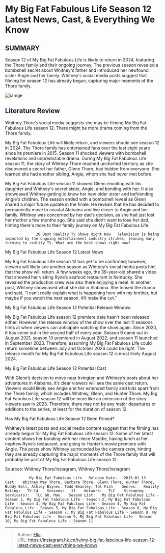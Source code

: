 # My Big Fat Fabulous Life Season 12 Latest News, Cast, &amp; Everything We Know


## SUMMARY 



  Season 12 of My Big Fat Fabulous Life is likely to return in 2024, featuring the Thore family and their ongoing journey.   The previous season revealed a bombshell secret about Whitney&#39;s father and introduced her newfound sister Angie and her family.   Whitney&#39;s social media posts suggest that filming for season 12 has already begun, capturing major moments of the Thore family.  

![iamge](https://static1.srcdn.com/wordpress/wp-content/uploads/2023/11/my-big-fat-fabulous-life-season-12_-latest-news-cast-everything-we-know.jpg)

## Literature Review
Whitney Thore’s social media suggests she may be filming My Big Fat Fabulous Life season 12. There might be more drama coming from the Thore family.




My Big Fat Fabulous Life will likely return, and viewers should see season 12 in 2024. The Thore family has entertained fans over the last eight years since its premiere in 2015. Season 11 shocked viewers with bombshell revelations and unpredictable drama. During My Big Fat Fabulous Life season 11, the story of Whitney Thore reached uncharted territory as she discovered a secret her father, Glenn Thore, had hidden from everyone. She learned she had another sibling, Angie, whom she had never met before.




My Big Fat Fabulous Life season 11 showed Glenn reuniting with his daughter and Whitney&#39;s secret sister, Angie, and bonding with her. It also showcased Whitney getting to know her new older sister and befriending Angie&#39;s children. The season ended with a bombshell reveal as Glenn shared a major future update in the finale. He reveals that he has decided to permanently move to coastal Alabama and live closer to Angie and her family. Whitney was concerned by her dad’s decision, as she had just lost her mother a few months ago. She said she didn’t want to lose her dad, hinting there&#39;s more to their family journey on My Big Fat Fabulous Life.

                  20 Best Reality TV Shows Right Now   Television is being impacted by the ongoing entertainment industry strikes, leaving many turning to reality TV. What are the best shows right now?    


 My Big Fat Fabulous Life Season 12 Latest News 

 




My Big Fat Fabulous Life season 12 has yet to be confirmed; however, viewers will likely see another season as Whitney’s social media posts hint that the show will return. A few weeks ago, the 39-year-old shared a video that showed her visiting Ryne’s seafood restaurant in Kentucky. She revealed the production crew was also there enjoying a meal. In another post, Whitney showcased what she did in Alabama. She teased the drama and said, “I can’t really explain what is happening here with my brother, but maybe if you watch the next season, it’ll make the cut.”



 My Big Fat Fabulous Life Season 12 Potential Release Window 
          

My Big Fat Fabulous Life season 12 premiere date hasn&#39;t been released either. However, the release window of the show over the last 11 seasons hints at when viewers can anticipate watching the show again. Since 2020, it has come out in the second half of every year. Season 9 came out in August 2021, season 10 premiered in August 2022, and season 11 launched in September 2023. Therefore, assuming My Big Fat Fabulous Life could return sometime between July and October 2024 could be right. The release month for My Big Fat Fabulous Life season 12 is most likely August 2024.






 My Big Fat Fabulous Life Season 12 Potential Cast 
          

With Glenn’s decision to move near Irvington and Whitney’s posts about her adventures in Alabama, it’s clear viewers will see the same cast return. Viewers would likely see Angie and her extended family and kids apart from the Thore family, which includes Whitney, Glenn, and Hunter Thore. My Big Fat Fabulous Life season 12 will be more like an extension of the story viewers saw in 2023. Therefore, there may not be any major departures or additions to the series, at least for the duration of season 12.



 Has My Big Fat Fabulous Life Season 12 Been Filmed? 

 




Whitney’s latest posts and social media content suggest that the filming has already begun for My Big Fat Fabulous Life season 12. Some of her latest content shows her bonding with her niece Maddie, having lunch at her nephew Ryne’s restaurant, and going to Hunter’s movie premiere with Angie. The posts show Whitney surrounded by the camera crew, hinting they are already capturing the major moments of the Thore family that will probably be part of My Big Fat Fabulous Life season 12.

Sources: Whitney Thore/Instagram, Whitney Thore/Instagram

               My Big Fat Fabulous Life   Release Date:   2015-01-13    Cast:   Whitney Way Thore, Barbara Thore, Glenn Thore, Hunter Thore, Buddy Bell, Ashley Baynes, Todd Beasley, Tal Fish    Genres:   Reality    Rating:   TV-14    Seasons:   11    Network:   TLC    Streaming Service(s):   TLC GO, Max    Season List:   My Big Fat Fabulous Life - Season 1, My Big Fat Fabulous Life - Season 2, My Big Fat Fabulous Life - Season 3, My Big Fat Fabulous Life - Season 4, My Big Fat Fabulous Life - Season 5, My Big Fat Fabulous Life - Season 6, My Big Fat Fabulous Life - Season 7, My Big Fat Fabulous Life - Season 8, My Big Fat Fabulous Life - Season 9, My Big Fat Fabulous Life - Season 10, My Big Fat Fabulous Life - Season 11      

---

> Author: [Ella](https://instagram.hk.cn/)  
> URL: https://instagram.hk.cn/tv/my-big-fat-fabulous-life-season-12-latest-news-cast-everything-we-know/  

